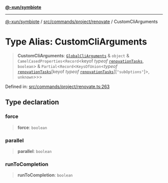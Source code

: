 [**@-xun/symbiote**](../../../../../README.md)

***

[@-xun/symbiote](../../../../../README.md) / [src/commands/project/renovate](../README.md) / CustomCliArguments

# Type Alias: CustomCliArguments

> **CustomCliArguments**: [`GlobalCliArguments`](../../../../configure/type-aliases/GlobalCliArguments.md) & `object` & `CamelCasedProperties`\<`Record`\<keyof *typeof* [`renovationTasks`](../variables/renovationTasks.md), `boolean`\> & `Partial`\<`Record`\<`KeysOfUnion`\<*typeof* [`renovationTasks`](../variables/renovationTasks.md)\[keyof *typeof* [`renovationTasks`](../variables/renovationTasks.md)\]\[`"subOptions"`\]\>, `unknown`\>\>\>

Defined in: [src/commands/project/renovate.ts:263](https://github.com/Xunnamius/symbiote/blob/510118102ef530d135a286522a7a776ec12a8a72/src/commands/project/renovate.ts#L263)

## Type declaration

### force

> **force**: `boolean`

### parallel

> **parallel**: `boolean`

### runToCompletion

> **runToCompletion**: `boolean`
